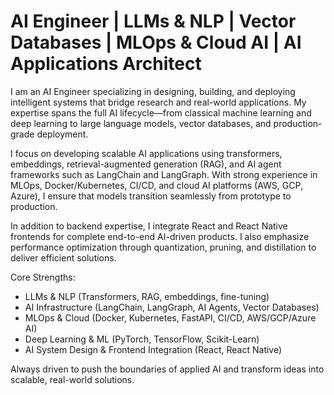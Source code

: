 # AI Engineer | LLMs & NLP | Vector Databases | MLOps & Cloud AI | AI Applications Architect
I am an AI Engineer specializing in designing, building, and deploying intelligent systems that bridge research and real-world applications. My expertise spans the full AI lifecycle—from classical machine learning and deep learning to large language models, vector databases, and production-grade deployment.

I focus on developing scalable AI applications using transformers, embeddings, retrieval-augmented generation (RAG), and AI agent frameworks such as LangChain and LangGraph. With strong experience in MLOps, Docker/Kubernetes, CI/CD, and cloud AI platforms (AWS, GCP, Azure), I ensure that models transition seamlessly from prototype to production.

In addition to backend expertise, I integrate React and React Native frontends for complete end-to-end AI-driven products. I also emphasize performance optimization through quantization, pruning, and distillation to deliver efficient solutions.

Core Strengths:
* LLMs & NLP (Transformers, RAG, embeddings, fine-tuning)
* AI Infrastructure (LangChain, LangGraph, AI Agents, Vector Databases)
* MLOps & Cloud (Docker, Kubernetes, FastAPI, CI/CD, AWS/GCP/Azure AI)
* Deep Learning & ML (PyTorch, TensorFlow, Scikit-Learn)
* AI System Design & Frontend Integration (React, React Native)

Always driven to push the boundaries of applied AI and transform ideas into scalable, real-world solutions.

